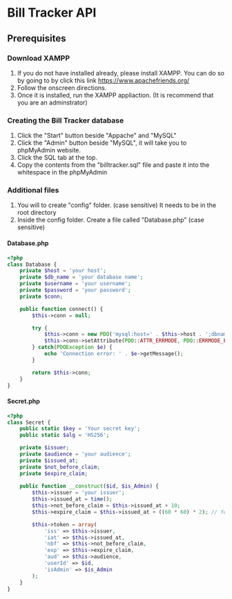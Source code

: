 # Bill Tracker API

## Prerequisites
### Download XAMPP
1. If you do not have installed already, please install XAMPP. You can do so by going to by click this link https://www.apachefriends.org/
2. Follow the onscreen directions.
3. Once it is installed, run the XAMPP appliaction. (It is recommend that you are an adminstrator)

### Creating the Bill Tracker database
1. Click the "Start" button beside "Appache" and "MySQL"
2. Click the "Admin" button beside "MySQL", it will take you to phpMyAdmin website.
3. Click the SQL tab at the top.
4. Copy the contents from the "billtracker.sql" file and paste it into the whitespace in the phpMyAdmin

### Additional files
1. You will to create "config" folder. (case sensitive) It needs to be in the root directory
2. Inside the config folder. Create a file called "Database.php" (case sensitive)
#### Database.php
```php
<?php
class Database {
    private $host = 'your host';
    private $db_name = 'your database name';
    private $username = 'your username';
    private $password = 'your password';
    private $conn;

    public function connect() {
        $this->conn = null;

        try {
            $this->conn = new PDO('mysql:host=' . $this->host . ';dbname=' . $this->db_name, $this->username, $this->password);
            $this->conn->setAttribute(PDO::ATTR_ERRMODE, PDO::ERRMODE_EXCEPTION);
        } catch(PDOException $e) {
            echo 'Connection error: ' . $e->getMessage();
        }

        return $this->conn;
    }
}
```

#### Secret.php
```php
<?php
class Secret {
    public static $key = 'Your secret key';
    public static $alg = 'HS256';

    private $issuer;
    private $audience = 'your audience';
    private $issued_at;
    private $not_before_claim;
    private $expire_claim;
    
    public function __construct($id, $is_Admin) {
        $this->issuer = 'your issuer';
        $this->issued_at = time();
        $this->not_before_claim = $this->issued_at + 10;
        $this->expire_claim = $this->issued_at + ((60 * 60) * 2); // You can set the time to however long you want

        $this->token = array(
            'iss' => $this->issuer,
            'iat' => $this->issued_at,
            'nbf' => $this->not_before_claim,
            'exp' => $this->expire_claim,
            'aud' => $this->audience,
            'userId' => $id,
            'isAdmin' => $is_Admin
        );
    }
}

```
